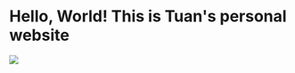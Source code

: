 # Hello, World! This is Tuan's personal website

<a href="https://github.com/lktuan/lktuan.github.io/blob/main/.github/workflows/publish.yml">
  <img src="[https://github.com/github/docs/actions/workflows/main.yml/badge.svg?branch=main]" alt-text="build-badge">
</a>
